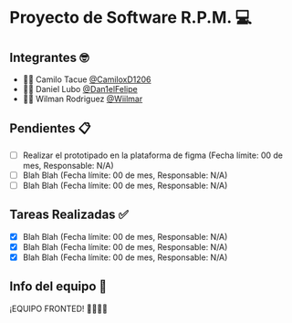 # Proyecto de Software R.P.M. 💻

## Integrantes 🤓

- :man_technologist: Camilo Tacue [@CamiloxD1206](https://github.com/CamiloxD1206)
- :man_technologist: Daniel Lubo [@Dan1elFelipe](https://github.com/Dan1elFelipe)
- :man_technologist: Wilman Rodriguez [@Wiilmar](https://github.com/Wiilmar)

## Pendientes 📋

- [ ] Realizar el prototipado en la plataforma de figma (Fecha límite: 00 de mes, Responsable: N/A)
- [ ] Blah Blah (Fecha límite: 00 de mes, Responsable: N/A)
- [ ] Blah Blah (Fecha límite: 00 de mes, Responsable: N/A)

## Tareas Realizadas ✅

- [x] Blah Blah (Fecha límite: 00 de mes, Responsable: N/A)
- [x] Blah Blah (Fecha límite: 00 de mes, Responsable: N/A)
- [x] Blah Blah (Fecha límite: 00 de mes, Responsable: N/A)

## Info del equipo 📄
¡EQUIPO FRONTED! 👩‍💻👨‍💻
